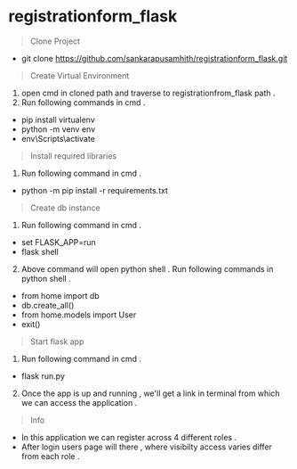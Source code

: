 # registrationform_flask

> Clone Project 
* git clone https://github.com/sankarapusamhith/registrationform_flask.git

> Create Virtual Environment
1. open cmd in cloned path and traverse to registrationfrom_flask path .
2. Run following commands in cmd .
* pip install virtualenv 
* python -m venv env
* env\Scripts\activate

> Install required libraries
1. Run following command in cmd .
* python -m pip install -r requirements.txt 

> Create db instance
1. Run following command in cmd .
* set FLASK_APP=run
* flask shell
2. Above command will open python shell . Run following commands in python shell .
* from home import db
* db.create_all()
* from home.models import User 
* exit()

> Start flask app
1. Run following command in cmd .
* flask run.py
2. Once the app is up and running , we'll get a link in terminal from which we can access the application .


> Info
* In this application we can register across 4 different roles .
* After login users page will there , where visibilty access varies differ from each role .

